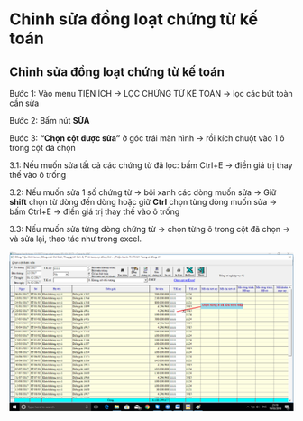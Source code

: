 # Chỉnh sửa đồng loạt chứng từ kế toán

## Chỉnh sửa đồng loạt chứng từ kế toán

Bước 1: Vào menu TIỆN ÍCH -&gt; LỌC CHỨNG TỪ KÊ TOÁN -&gt; lọc các bút toàn cần sửa

Bước 2: Bấm nút **SỬA**

Bước 3: **“Chọn cột được sửa”** ở góc trái màn hình -&gt; rồi kích chuột vào 1 ô trong cột đã chọn

3.1: Nếu muốn sửa tất cả các chứng từ đã lọc: bấm Ctrl+E -&gt; điền giá trị thay thế vào ô trống

3.2: Nếu muốn sửa 1 số chứng từ -&gt; bôi xanh các dòng muốn sửa -&gt; Giữ **shift** chọn từ dòng đến dòng hoặc giữ **Ctrl** chọn từng dòng muốn sửa -&gt; bấm Ctrl+E -&gt; điền giá trị thay thế vào ô trống

3.3: Nếu muốn sửa từng dòng chứng từ -&gt; chọn từng ô trong cột đã chọn -&gt; và sửa lại, thao tác như trong excel.

![](../.gitbook/assets/dl1.png)

 

